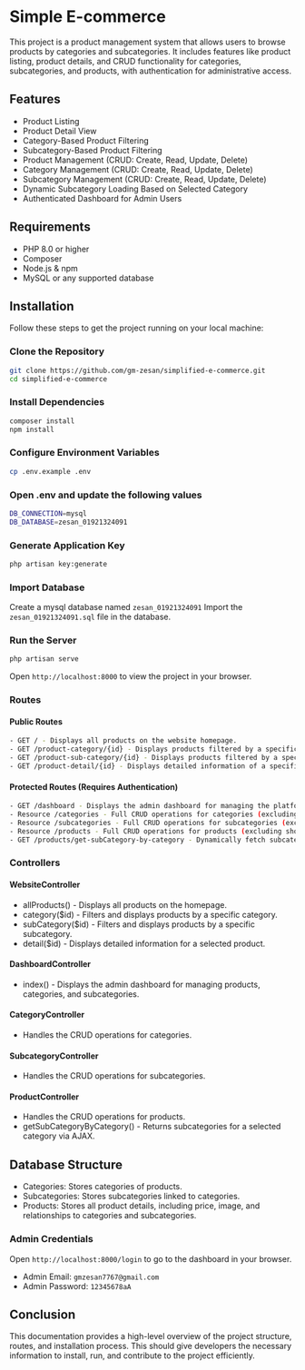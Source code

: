 # Simple E-commerce

This project is a product management system that allows users to browse products by categories and subcategories. It includes features like product listing, product details, and CRUD functionality for categories, subcategories, and products, with authentication for administrative access.

## Features

- Product Listing
- Product Detail View
- Category-Based Product Filtering
- Subcategory-Based Product Filtering
- Product Management (CRUD: Create, Read, Update, Delete)
- Category Management (CRUD: Create, Read, Update, Delete)
- Subcategory Management (CRUD: Create, Read, Update, Delete)
- Dynamic Subcategory Loading Based on Selected Category
- Authenticated Dashboard for Admin Users

## Requirements

- PHP 8.0 or higher
- Composer
- Node.js & npm
- MySQL or any supported database

## Installation

Follow these steps to get the project running on your local machine:


### Clone the Repository
```bash
git clone https://github.com/gm-zesan/simplified-e-commerce.git
cd simplified-e-commerce
```

### Install Dependencies
```bash
composer install
npm install
```

### Configure Environment Variables
```bash
cp .env.example .env
```
### Open .env and update the following values
```bash
DB_CONNECTION=mysql
DB_DATABASE=zesan_01921324091
```
### Generate Application Key
```bash
php artisan key:generate
```

### Import Database
Create a mysql database named `zesan_01921324091` Import the `zesan_01921324091.sql` file in the database.



### Run the Server
```bash
php artisan serve
```
Open `http://localhost:8000` to view the project in your browser.


### Routes
#### Public Routes
```bash
- GET / - Displays all products on the website homepage.
- GET /product-category/{id} - Displays products filtered by a specific category.
- GET /product-sub-category/{id} - Displays products filtered by a specific subcategory.
- GET /product-detail/{id} - Displays detailed information of a specific product.
```

#### Protected Routes (Requires Authentication)
```bash
- GET /dashboard - Displays the admin dashboard for managing the platform.
- Resource /categories - Full CRUD operations for categories (excluding show).
- Resource /subcategories - Full CRUD operations for subcategories (excluding show).
- Resource /products - Full CRUD operations for products (excluding show).
- GET /products/get-subCategory-by-category - Dynamically fetch subcategories based on category selection (AJAX).
```

### Controllers
#### WebsiteController
- allProducts() - Displays all products on the homepage.
- category($id) - Filters and displays products by a specific category.
- subCategory($id) - Filters and displays products by a specific subcategory.
- detail($id) - Displays detailed information for a selected product.
#### DashboardController
- index() - Displays the admin dashboard for managing products, categories, and subcategories.
#### CategoryController
- Handles the CRUD operations for categories.
#### SubcategoryController
- Handles the CRUD operations for subcategories.
#### ProductController
- Handles the CRUD operations for products.
- getSubCategoryByCategory() - Returns subcategories for a selected category via AJAX.


## Database Structure

- Categories: Stores categories of products.
- Subcategories: Stores subcategories linked to categories.
- Products: Stores all product details, including price, image, and relationships to categories and subcategories.

### Admin Credentials
Open `http://localhost:8000/login` to go to the dashboard in your browser.
- Admin Email: `gmzesan7767@gmail.com`
- Admin Password: `12345678aA`

## Conclusion

This documentation provides a high-level overview of the project structure, routes, and installation process. This should give developers the necessary information to install, run, and contribute to the project efficiently.
